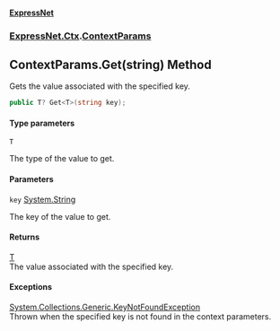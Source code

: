#### [ExpressNet](ExpressNet.md 'ExpressNet')
### [ExpressNet.Ctx](ExpressNet.Ctx.md 'ExpressNet.Ctx').[ContextParams](ExpressNet.Ctx.ContextParams.md 'ExpressNet.Ctx.ContextParams')

## ContextParams.Get<T>(string) Method

Gets the value associated with the specified key.

```csharp
public T? Get<T>(string key);
```
#### Type parameters

<a name='ExpressNet.Ctx.ContextParams.Get_T_(string).T'></a>

`T`

The type of the value to get.
#### Parameters

<a name='ExpressNet.Ctx.ContextParams.Get_T_(string).key'></a>

`key` [System.String](https://docs.microsoft.com/en-us/dotnet/api/System.String 'System.String')

The key of the value to get.

#### Returns
[T](ExpressNet.Ctx.ContextParams.Get_T_(string).md#ExpressNet.Ctx.ContextParams.Get_T_(string).T 'ExpressNet.Ctx.ContextParams.Get<T>(string).T')  
The value associated with the specified key.

#### Exceptions

[System.Collections.Generic.KeyNotFoundException](https://docs.microsoft.com/en-us/dotnet/api/System.Collections.Generic.KeyNotFoundException 'System.Collections.Generic.KeyNotFoundException')  
Thrown when the specified key is not found in the context parameters.